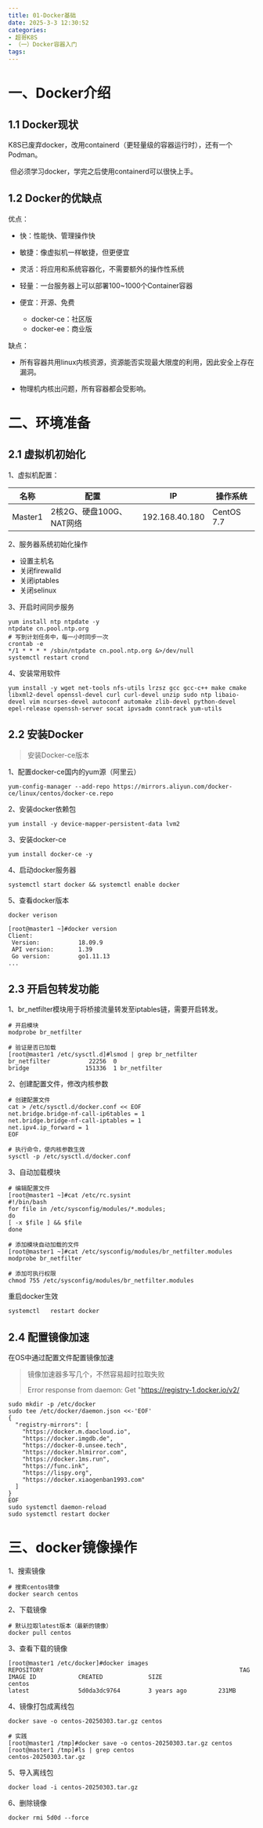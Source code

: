 ```yaml
---
title: 01-Docker基础
date: 2025-3-3 12:30:52
categories:
- 超哥K8S
- （一）Docker容器入门
tags:
---
```


# 一、Docker介绍

## 1.1 Docker现状

​	K8S已废弃docker，改用containerd（更轻量级的容器运行时），还有一个Podman。

​	但必须学习docker，学完之后使用containerd可以很快上手。

## 1.2 Docker的优缺点

优点：

- 快：性能快、管理操作快

- 敏捷：像虚拟机一样敏捷，但更便宜

- 灵活：将应用和系统容器化，不需要额外的操作性系统

- 轻量：一台服务器上可以部署100~1000个Container容器

- 便宜：开源、免费
  - docker-ce：社区版
  - docker-ee：商业版

缺点：

- 所有容器共用linux内核资源，资源能否实现最大限度的利用，因此安全上存在漏洞。

- 物理机内核出问题，所有容器都会受影响。




# 二、环境准备

## 2.1 虚拟机初始化

1、虚拟机配置：

| 名称    | 配置                     | IP             | 操作系统   |
| ------- | ------------------------ | -------------- | ---------- |
| Master1 | 2核2G、硬盘100G、NAT网络 | 192.168.40.180 | CentOS 7.7 |

2、服务器系统初始化操作

- 设置主机名
- 关闭firewalld
- 关闭iptables
- 关闭selinux

3、开启时间同步服务

```shell
yum install ntp ntpdate -y
ntpdate cn.pool.ntp.org
# 写到计划任务中，每一小时同步一次
crontab -e
*/1 * * * * /sbin/ntpdate cn.pool.ntp.org &>/dev/null
systemctl restart crond
```

4、安装常用软件

```shell
yum install -y wget net-tools nfs-utils lrzsz gcc gcc-c++ make cmake libxml2-devel openssl-devel curl curl-devel unzip sudo ntp libaio-devel vim ncurses-devel autoconf automake zlib-devel python-devel epel-release openssh-server socat ipvsadm conntrack yum-utils
```

## 2.2 安装Docker

>安装Docker-ce版本

1、配置docker-ce国内的yum源（阿里云）

```shell
yum-config-manager --add-repo https://mirrors.aliyun.com/docker-ce/linux/centos/docker-ce.repo
```

2、安装docker依赖包

```shell
yum install -y device-mapper-persistent-data lvm2
```

3、安装docker-ce

```shell
yum install docker-ce -y
```

4、启动docker服务器

```shell
systemctl start docker && systemctl enable docker
```

5、查看docker版本

```shell
docker verison

[root@master1 ~]#docker version
Client:
 Version:           18.09.9
 API version:       1.39
 Go version:        go1.11.13
...
```

## 2.3 开启包转发功能

1、br_netfilter模块用于将桥接流量转发至iptables链，需要开启转发。

```shell
# 开启模块
modprobe br_netfilter

# 验证是否已加载
[root@master1 /etc/sysctl.d]#lsmod | grep br_netfilter
br_netfilter           22256  0 
bridge                151336  1 br_netfilter
```

2、创建配置文件，修改内核参数

```shell
# 创建配置文件
cat > /etc/sysctl.d/docker.conf << EOF
net.bridge.bridge-nf-call-ip6tables = 1
net.bridge.bridge-nf-call-iptables = 1
net.ipv4.ip_forward = 1
EOF

# 执行命令，使内核参数生效
sysctl -p /etc/sysctl.d/docker.conf
```

3、自动加载模块

```shell
# 编辑配置文件
[root@master1 ~]#cat /etc/rc.sysint 
#!/bin/bash
for file in /etc/sysconfig/modules/*.modules; 
do
[ -x $file ] && $file
done

# 添加模块自动加载的文件
[root@master1 ~]#cat /etc/sysconfig/modules/br_netfilter.modules
modprobe br_netfilter

# 添加可执行权限
chmod 755 /etc/sysconfig/modules/br_netfilter.modules
```

重启docker生效

```shell
systemctl	restart docker
```

## 2.4 配置镜像加速

在OS中通过配置文件配置镜像加速

>镜像加速器多写几个，不然容易超时拉取失败
>
>Error response from daemon: Get "https://registry-1.docker.io/v2/

```shell
sudo mkdir -p /etc/docker
sudo tee /etc/docker/daemon.json <<-'EOF'
{
  "registry-mirrors": [
    "https://docker.m.daocloud.io",
    "https://docker.imgdb.de",
    "https://docker-0.unsee.tech",
    "https://docker.hlmirror.com",
    "https://docker.1ms.run",
    "https://func.ink",
    "https://lispy.org",
    "https://docker.xiaogenban1993.com"
  ]
}
EOF
sudo systemctl daemon-reload
sudo systemctl restart docker
```



# 三、docker镜像操作

1、搜索镜像

```shell
# 搜索centos镜像
docker search centos
```

2、下载镜像

```shell
# 默认拉取latest版本（最新的镜像）
docker pull centos
```

3、查看下载的镜像

```shell
[root@master1 /etc/docker]#docker images
REPOSITORY                                                        TAG                 IMAGE ID            CREATED             SIZE
centos                                                            latest              5d0da3dc9764        3 years ago         231MB
```

4、镜像打包成离线包

```shell
docker save -o centos-20250303.tar.gz centos

# 实践
[root@master1 /tmp]#docker save -o centos-20250303.tar.gz centos
[root@master1 /tmp]#ls | grep centos
centos-20250303.tar.gz
```

5、导入离线包

```shell
docker load -i centos-20250303.tar.gz
```

6、删除镜像

```shell
docker rmi 5d0d --force
```

